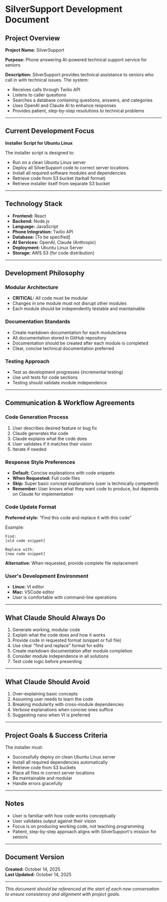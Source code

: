 # SilverSupport Development Document

## Project Overview

**Project Name:** SilverSupport

**Purpose:** Phone answering AI-powered technical support service for seniors

**Description:** 
SilverSupport provides technical assistance to seniors who call in with technical issues. The system:
- Receives calls through Twilio API
- Listens to caller questions
- Searches a database containing questions, answers, and categories
- Uses OpenAI and Claude AI to enhance responses
- Provides patient, step-by-step resolutions to technical problems

---

## Current Development Focus

**Installer Script for Ubuntu Linux**

The installer script is designed to:
- Run on a clean Ubuntu Linux server
- Deploy all SilverSupport code to correct server locations
- Install all required software modules and dependencies
- Retrieve code from S3 bucket (tarball format)
- Retrieve installer itself from separate S3 bucket

---

## Technology Stack

- **Frontend:** React
- **Backend:** Node.js
- **Language:** JavaScript
- **Phone Integration:** Twilio API
- **Database:** [To be specified]
- **AI Services:** OpenAI, Claude (Anthropic)
- **Deployment:** Ubuntu Linux Server
- **Storage:** AWS S3 (for code distribution)

---

## Development Philosophy

### Modular Architecture
- **CRITICAL:** All code must be modular
- Changes in one module must not disrupt other modules
- Each module should be independently testable and maintainable

### Documentation Standards
- Create markdown documentation for each module/area
- All documentation stored in GitHub repository
- Documentation should be created after each module is completed
- Clear, concise technical documentation preferred

### Testing Approach
- Test as development progresses (incremental testing)
- Use unit tests for code sections
- Testing should validate module independence

---

## Communication & Workflow Agreements

### Code Generation Process
1. User describes desired feature or bug fix
2. Claude generates the code
3. Claude explains what the code does
4. User validates if it matches their vision
5. Iterate if needed

### Response Style Preferences
- **Default:** Concise explanations with code snippets
- **When Requested:** Full code files
- **Skip:** Super basic concept explanations (user is technically competent)
- **Remember:** User knows what they want code to produce, but depends on Claude for implementation

### Code Update Format
**Preferred style:** "Find this code and replace it with this code"

Example:
```
Find:
[old code snippet]

Replace with:
[new code snippet]
```

**Alternative:** When requested, provide complete file replacement

### User's Development Environment
- **Linux:** VI editor
- **Mac:** VSCode editor
- User is comfortable with command-line operations

---

## What Claude Should Always Do

1. Generate working, modular code
2. Explain what the code does and how it works
3. Provide code in requested format (snippet or full file)
4. Use clear "find and replace" format for edits
5. Create markdown documentation after module completion
6. Consider module independence in all solutions
7. Test code logic before presenting

---

## What Claude Should Avoid

1. Over-explaining basic concepts
2. Assuming user needs to learn the code
3. Breaking modularity with cross-module dependencies
4. Verbose explanations when concise ones suffice
5. Suggesting nano when VI is preferred

---

## Project Goals & Success Criteria

The installer must:
- Successfully deploy on clean Ubuntu Linux server
- Install all required dependencies automatically
- Retrieve code from S3 buckets
- Place all files in correct server locations
- Be maintainable and modular
- Handle errors gracefully

---

## Notes

- User is familiar with how code works conceptually
- User validates output against their vision
- Focus is on producing working code, not teaching programming
- Patient, step-by-step approach aligns with SilverSupport's mission for seniors

---

## Document Version
**Created:** October 14, 2025  
**Last Updated:** October 14, 2025

---

*This document should be referenced at the start of each new conversation to ensure consistency and alignment with project goals.*
